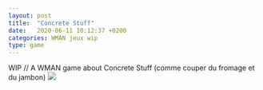 ```yaml
---
layout: post
title:  "Concrete Stuff"
date:   2020-06-11 10:12:37 +0200
categories: WMAN jeux wip
type: game
---
```

WIP // A WMAN game about Concrete Stuff (comme couper du fromage et du jambon)
<img class="photopost" src="{{site.baseurl}}/imgs/concretestuff.gif" onmouseover="this.src='{{site.baseurl}}/imgs/concretestuff.jpg'" onmouseout="this.src='{{site.baseurl}}/imgs/concretestuff.gif'" />
